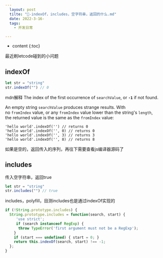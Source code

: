 ```yaml
---
  layout: post
  tilte: "🦕-indexOf，includes，空字符串，返回的什么.md"
  date: 2022-3-16-
  tags: 
    - 开发日常

---
```



* content
{:toc}


最近刷letcode碰到的小问题

## indexOf

```js
let str = "string"
str.indexOf("") // 0
```
mdn解释
The index of the first occurrence of `searchValue`, or **`-1`** if not found.

An empty string `searchValue` produces strange results. With no `fromIndex` value, or any `fromIndex` value lower than the string's `length`, the returned value is the same as the `fromIndex` value:

```
'hello world'.indexOf('') // returns 0
'hello world'.indexOf('', 0) // returns 0
'hello world'.indexOf('', 3) // returns 3
'hello world'.indexOf('', 8) // returns 8
```

如果是空的，返回传入的序列，再往下需要查看js编译器源码了

## includes
传入空字符串，返回true

```js
let str = "string"
str.includes("") // true
```
includes，polyfill，目测includes也是通过indexOf实现的

```js
if (!String.prototype.includes) {
  String.prototype.includes = function(search, start) {
     'use strict';
     if (search instanceof RegExp) {
      throw TypeError('first argument must not be a RegExp');
    }
    if (start === undefined) { start = 0; }
    return this.indexOf(search, start) !== -1;
  };
}
```
